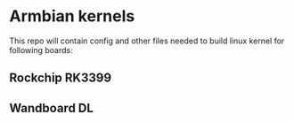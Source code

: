 # Armbian kernels
This repo will contain config and other files needed to build linux kernel for following boards:

## Rockchip RK3399

## Wandboard DL
